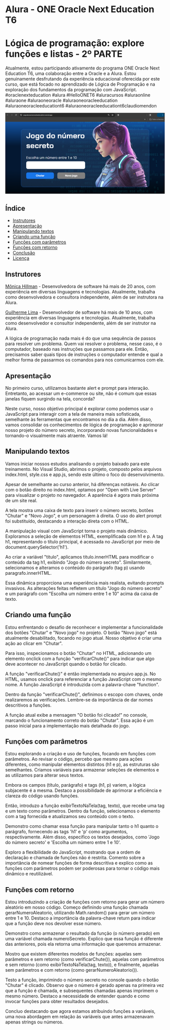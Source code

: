 # Alura - ONE Oracle Next Education T6
# Lógica de programação: explore funções e listas - 2º PARTE

Atualmente, estou participando ativamente do programa ONE Oracle Next Education T6, uma colaboração entre a Oracle e a Alura. Estou genuinamente desfrutando da experiência educacional oferecida por este curso, que está focado no aprendizado de Lógica de Programação e na exploração dos fundamentos da programação com JavaScript.
#oraclenexteducation #alura #HelloONET6 #aluracursos #aluraonline #aluraone #aluraoneoracle #aluraoneoracleeducation #aluraoneoracleeducationt6 #aluraoneoracleeducationt6claudiomendon

![](img/imagemgamer.png)

## Índice

- [Instrutores](#instrutor)
- [Apresentação](#apresentacao)
- [Manipulando textos](#manipulando-textos)
- [Criando uma função](#criando-uma-funcao)
- [Funções com parâmetros](#funcoes-com-parametros)
- [Funções com retorno](#funcoes-com-retorno)
- [Conclusão](#conclusao)
- [Licença](#licença)

## <a name="instrutor"> Instrutores </a>

[Mônica Hillman](https://github.com/MonicaHillman) - Desenvolvedora de software há mais de 20 anos, com experiência em diversas linguagens e tecnologias. Atualmente, trabalha como desenvolvedora e consultora independente, além de ser instrutora na Alura.

[Guilherme Lima](https://github.com/guilhermeonrails) - Desenvolvedor de software há mais de 10 anos, com experiência em diversas linguagens e tecnologias. Atualmente, trabalha como desenvolvedor e consultor independente, além de ser instrutor na Alura.

A lógica de programação nada mais é do que uma sequência de passos para resolver um problema. Quem vai resolver o problema, nesse caso, é o computador, baseado nas instruções que passamos para ele. Então, precisamos saber quais tipos de instruções o computador entende e qual a melhor forma de passarmos os comandos para nos comunicarmos com ele.

## <a name="apresentacao"> Apresentação </a>

No primeiro curso, utilizamos bastante alert e prompt para interação. Entretanto, ao acessar um e-commerce ou site, não é comum que essas janelas fiquem surgindo na tela, concorda?

Neste curso, nosso objetivo principal é explorar como podemos usar o JavaScript para interagir com a tela de maneira mais sofisticada, semelhante às ferramentas que encontramos no dia a dia. Além disso, vamos consolidar os conhecimentos de lógica de programação e aprimorar nosso projeto do número secreto, incorporando novas funcionalidades e tornando-o visualmente mais atraente. Vamos lá!

## <a name="manipulando-textos"> Manipulando textos </a>


Vamos iniciar nossos estudos analisando o projeto baixado para este treinamento. No Visual Studio, abrimos o projeto, composto pelos arquivos index.html, style.css e app.js, sendo este último o foco do desenvolvimento.

Apesar de semelhante ao curso anterior, há diferenças notáveis. Ao clicar com o botão direito no index.html, optamos por "Open with Live Server" para visualizar o projeto no navegador. A aparência é agora mais próxima de um site real.

A tela mostra uma caixa de texto para inserir o número secreto, botões "Chutar" e "Novo Jogo", e um personagem à direita. O uso do alert prompt foi substituído, destacando a interação direta com o HTML.

A manipulação visual com JavaScript torna o projeto mais dinâmico. Exploramos a seleção de elementos HTML, exemplificada com h1 e p. A tag h1, representando o título principal, é acessada no JavaScript por meio de document.querySelector('h1').

Ao criar a variável "titulo", aplicamos titulo.innerHTML para modificar o conteúdo da tag h1, exibindo "Jogo do número secreto". Similarmente, selecionamos e alteramos o conteúdo do parágrafo (tag p) usando paragrafo.innerHTML.

Essa dinâmica proporciona uma experiência mais realista, evitando prompts invasivos. As alterações feitas refletem um título "Jogo do número secreto" e um parágrafo com "Escolha um número entre 1 e 10" acima da caixa de texto.

## <a name="criando-uma-funcao"> Criando uma função </a>

Estou enfrentando o desafio de reconhecer e implementar a funcionalidade dos botões "Chutar" e "Novo jogo" no projeto. O botão "Novo jogo" está atualmente desabilitado, focando no jogo atual. Nosso objetivo é criar uma ação ao clicar em "Chutar".

Para isso, inspecionamos o botão "Chutar" no HTML, adicionando um elemento onclick com a função "verificarChute()" para indicar que algo deve acontecer no JavaScript quando o botão for clicado.

A função "verificarChute()" é então implementada no arquivo app.js. No HTML, usamos onclick para referenciar a função JavaScript com o mesmo nome. A função JavaScript é introduzida com a palavra-chave "function".

Dentro da função "verificarChute()", definimos o escopo com chaves, onde realizaremos as verificações. Lembre-se da importância de dar nomes descritivos a funções.

A função atual exibe a mensagem "O botão foi clicado!" no console, marcando o funcionamento correto do botão "Chutar". Essa ação é um passo inicial para a implementação mais detalhada do jogo.

## <a name="funcoes-com-parametros"> Funções com parâmetros </a>

Estou explorando a criação e uso de funções, focando em funções com parâmetros. Ao revisar o código, percebo que mesmo para ações diferentes, como manipular elementos distintos (h1 e p), as estruturas são semelhantes. Criamos variáveis para armazenar seleções de elementos e as utilizamos para alterar seus textos.

Embora os campos (título, parágrafo) e tags (h1, p) variem, a lógica subjacente é a mesma. Destaco a possibilidade de aprimorar a eficiência e clareza do código usando funções.

Então, introduzo a função exibirTextoNaTela(tag, texto), que recebe uma tag e um texto como parâmetros. Dentro da função, selecionamos o elemento com a tag fornecida e atualizamos seu conteúdo com o texto.

Demonstro como chamar essa função para manipular tanto o h1 quanto o parágrafo, fornecendo as tags 'h1' e 'p' como argumentos, respectivamente. Além disso, especifico os textos desejados, como 'Jogo do número secreto' e 'Escolha um número entre 1 e 10'.

Exploro a flexibilidade do JavaScript, mostrando que a ordem de declaração e chamada de funções não é restrita. Comento sobre a importância de nomear funções de forma descritiva e explico como as funções com parâmetros podem ser poderosas para tornar o código mais dinâmico e reutilizável.

## <a name="funcoes-com-retorno"> Funções com retorno </a>

Estou introduzindo a criação de funções com retorno para gerar um número aleatório em nosso código. Começo definindo uma função chamada gerarNumeroAleatorio, utilizando Math.random() para gerar um número entre 1 e 10. Destaco a importância da palavra-chave return para indicar que a função deve nos devolver esse número.

Demonstro como armazenar o resultado da função (o número gerado) em uma variável chamada numeroSecreto. Explico que essa função é diferente das anteriores, pois ela retorna uma informação que queremos armazenar.

Mostro que existem diferentes modelos de funções: aquelas sem parâmetros e sem retorno (como verificarChute()), aquelas com parâmetros e sem retorno (como exibirTextoNaTela(tag, texto)), e finalmente, aquelas sem parâmetros e com retorno (como gerarNumeroAleatorio()).

Testo a função, imprimindo o número secreto no console quando o botão "Chutar" é clicado. Observo que o número é gerado apenas na primeira vez que a função é chamada, e subsequentes chamadas apenas imprimem o mesmo número. Destaco a necessidade de entender quando e como invocar funções para obter resultados desejados.

Concluo destacando que agora estamos atribuindo funções a variáveis, uma nova abordagem em relação às variáveis que antes armazenavam apenas strings ou números.


